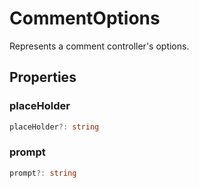 # CommentOptions

Represents a comment controller's options.

## Properties

### placeHolder

```typescript
placeHolder?: string
```

### prompt

```typescript
prompt?: string
```

